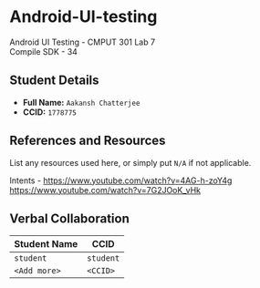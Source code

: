 # Android-UI-testing
Android UI Testing - CMPUT 301 Lab 7   
Compile SDK - 34

## Student Details

- **Full Name:** `Aakansh Chatterjee`
- **CCID:** `1778775`

## References and Resources
List any resources used here, or simply put `N/A` if not applicable.

Intents - https://www.youtube.com/watch?v=4AG-h-zoY4g
https://www.youtube.com/watch?v=7G2JOoK_vHk


## Verbal Collaboration

| Student Name | CCID      |
| ------------ | --------- |
| `student`    | `student` |
| `<Add more>` | `<CCID>`  |

